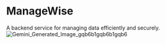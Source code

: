 # ManageWise
A backend service for managing data efficiently and securely.
![Gemini_Generated_Image_gqb6b1gqb6b1gqb6](https://github.com/user-attachments/assets/48406db6-99c8-44d5-ab80-c5afd4ad8af8)
